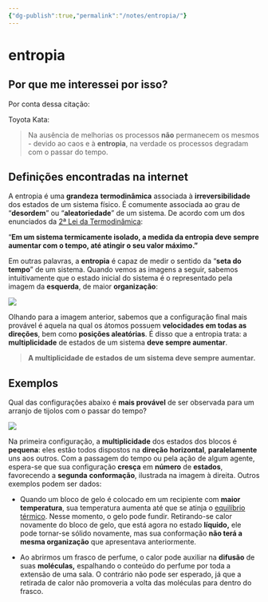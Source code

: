 ```yaml
---
{"dg-publish":true,"permalink":"/notes/entropia/"}
---
```


# entropia

## Por que me interessei por isso?

Por conta dessa citação:

Toyota Kata:

> Na ausência de melhorias os processos **não** permanecem os mesmos - devido ao caos e à **entropia**, na verdade os processos degradam com o passar do tempo.



## Definições encontradas na internet


A entropia é uma **grandeza** **termodinâmica** associada à **irreversibilidade** dos estados de um sistema físico. É comumente associada ao grau de “**desordem**” ou “**aleatoriedade**” de um sistema. De acordo com um dos enunciados da [2ª Lei da Termodinâmica](https://brasilescola.uol.com.br/fisica/maquina-termicaaplicacao-segunda-lei-termodinamica.htm):

“**Em um sistema termicamente isolado, a medida da entropia deve sempre aumentar com o tempo, até atingir o seu valor máximo.”**

Em outras palavras, a **entropia** é capaz de medir o sentido da “**seta do tempo**” de um sistema. Quando vemos as imagens a seguir, sabemos intuitivamente que o estado inicial do sistema é o representado pela imagem da **esquerda**, de maior **organização**:

[![](https://s5.static.brasilescola.uol.com.br/img/2018/08/entropia-no-gas.jpg)](https://brasilescola.uol.com.br/o-que-e/fisica/o-que-e-entropia.htm# "Entropia no gás")

Olhando para a imagem anterior, sabemos que a configuração final mais provável é aquela na qual os átomos possuem **velocidades em todas as direções**, bem como **posições aleatórias**. É disso que a entropia trata: a **multiplicidade** de estados de um sistema **deve sempre aumentar**.

> **A multiplicidade de estados de um sistema deve sempre aumentar.**



## **Exemplos**

Qual das configurações abaixo é **mais provável** de ser observada para um arranjo de tijolos com o passar do tempo?

[![](https://s4.static.brasilescola.uol.com.br/img/2018/08/blocos-de-tijolos.jpg)](https://brasilescola.uol.com.br/o-que-e/fisica/o-que-e-entropia.htm# "Blocos de tijolos")

Na primeira configuração, a **multiplicidade** dos estados dos blocos é **pequena**: eles estão todos dispostos na **direção** **horizontal**, **paralelamente** uns aos outros. Com a passagem do tempo ou pela ação de algum agente, espera-se que sua configuração **cresça** em **número** de **estados**, favorecendo a **segunda** **conformação**, ilustrada na imagem à direita. Outros exemplos podem ser dados:

-   Quando um bloco de gelo é colocado em um recipiente com **maior** **temperatura**, sua temperatura aumenta até que se atinja o [equilíbrio térmico](https://brasilescola.uol.com.br/quimica/equilibrio-termico.htm). Nesse momento, o gelo pode fundir. Retirando-se calor novamente do bloco de gelo, que está agora no estado **líquido,** ele pode tornar-se sólido novamente, mas sua conformação **não terá a mesma organização** que apresentava anteriormente.
    
-   Ao abrirmos um frasco de perfume, o calor pode auxiliar na **difusão** de suas **moléculas,** espalhando o conteúdo do perfume por toda a extensão de uma sala. O contrário não pode ser esperado, já que a retirada de calor não promoveria a volta das moléculas para dentro do frasco.

